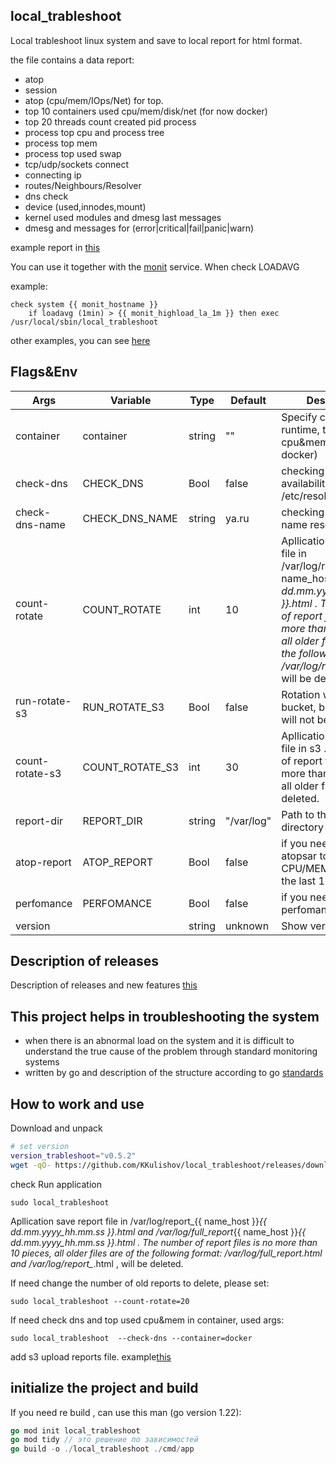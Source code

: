 ## local_trableshoot
Local trableshoot linux system  and save to  local report for html format.

the file contains a data report:
 - atop  
 - session 
 - atop (cpu/mem/IOps/Net) for top. 
 - top 10 containers used cpu/mem/disk/net (for now docker)
 - top 20 threads count created pid process 
 - process top cpu and process tree 
 - process top mem
 - process top used swap
 - tcp/udp/sockets connect 
 - connecting ip 
 - routes/Neighbours/Resolver
 - dns check  
 - device (used,innodes,mount)
 - kernel used modules and dmesg last messages
 - dmesg and messages for (error|critical|fail|panic|warn) 

example report in [this](./docs/example/report_tooz-Aspire-V3-571G_09.10.2024_09:28:44.html) 

You can use it together with the [monit](https://www.mmonit.com/monit/) service. When check LOADAVG 

example:
```
check system {{ monit_hostname }}
    if loadavg (1min) > {{ monit_highload_la_1m }} then exec /usr/local/sbin/local_trableshoot
```
other examples, you can see [here](https://www.mmonit.com/monit/documentation/monit.html)

## Flags&Env

| Args             | Variable         | Type    | Default | Description      |
|------------------|------------------|---------|---------|------------------|
| container        | container        | string  | ""      | Specify container runtime, top 10 cpu&mem usage, (e.g. docker) |
| check-dns      | CHECK_DNS          | Bool    | false   | checking dns availability from /etc/resolv.conf |
| check-dns-name | CHECK_DNS_NAME     | string  | ya.ru   | checking the DNS name resolution |
| count-rotate   | COUNT_ROTATE       | int     | 10      | Apllication save report file in /var/log/report_{{ name_host }}_{{ dd.mm.yyyy_hh.mm.ss }}.html . The number of report files is no more than 10 pieces, all older files are of the following format: /var/log/report_*.html , will be deleted.  |
| run-rotate-s3 | RUN_ROTATE_S3   | Bool     | false      | Rotation will run in s3 bucket, but the report will not be generated  |
| count-rotate-s3 | COUNT_ROTATE_S3   | int     | 30      | Apllication save report file in s3 . The number of report files is no more than 30 pieces, all older files, will be deleted.  |
|report-dir        | REPORT_DIR        | string  | "/var/log"   | Path to the save report directory  |
|atop-report        | ATOP_REPORT        | Bool  | false   | if you need report atopsar top utilization CPU/MEM/IO/NET in the last 15 minutes  |
|perfomance        | PERFOMANCE          | Bool    | false   | if you need only run perfomance for cpu  |
|version           |                   | string  | unknown   | Show version build  |


## Description of releases

Description of releases and new features [this](./docs/realese.md) 

## This project helps in troubleshooting the system

- when there is an abnormal load on the system and it is difficult to understand the true cause of the problem through standard monitoring systems
- written by go and description of the structure according to go [standards](https://github.com/golang-standards/project-layout/blob/master/README.md) 

## How to work and use 

Download and unpack

```sh 
# set version 
version_trableshoot="v0.5.2"
wget -qO- https://github.com/KKulishov/local_trableshoot/releases/download/$version_trableshoot/local_trableshoot.tar.gz | sudo tar xvz -C /usr/local/sbin --strip-components=1 && rm -f local_trableshoot.tar.gz
```

check Run application 

```
sudo local_trableshoot 
```

Apllication save report file in /var/log/report_{{ name_host }}_{{ dd.mm.yyyy_hh.mm.ss }}.html and /var/log/full_report_{{ name_host }}_{{ dd.mm.yyyy_hh.mm.ss }}.html . The number of report files is no more than 10 pieces, all older files are of the following format: /var/log/full_report_*.html and /var/log/report_*.html , will be deleted. 

If need change the number of old reports to delete, please set:
```
sudo local_trableshoot --count-rotate=20
```

If need check dns and top used cpu&mem in container, used args:
```
sudo local_trableshoot  --check-dns --container=docker
```

add s3 upload reports file. example[this](./docs/s3.md)

## initialize the project and build 

If you need re build , can use this man (go version 1.22):

```go
go mod init local_trableshoot
go mod tidy // это решение по зависимостей 
go build -o ./local_trableshoot ./cmd/app
```


